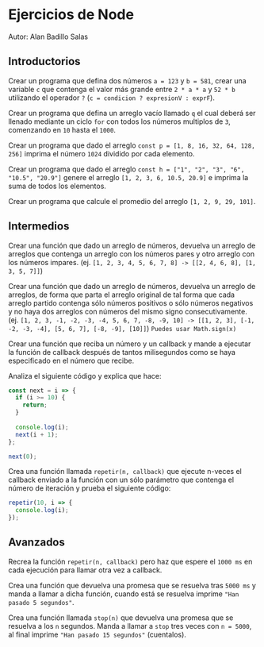 # Ejercicios de Node

Autor: Alan Badillo Salas

## Introductorios

Crear un programa que defina dos números `a = 123` y `b = 581`, crear una variable `c` que contenga el valor más grande
entre `2 * a * a` y `52 * b` utilizando el operador `?` (`c = condicion ? expresionV : exprF`).

Crear un programa que defina un arreglo vacío llamado `q` el cual deberá ser llenado mediante un ciclo `for` con todos los números
multiplos de `3`, comenzando en `10` hasta el `1000`.

Crear un programa que dado el arreglo `const p = [1, 8, 16, 32, 64, 128, 256]` imprima el número `1024` dividido por cada elemento.

Crear un programa que dado el arreglo `const h = ["1", "2", "3", "6", "10.5", "20.9"]` genere el arreglo `[1, 2, 3, 6, 10.5, 20.9]`
e imprima la suma de todos los elementos.

Crear un programa que calcule el promedio del arreglo `[1, 2, 9, 29, 101]`.

## Intermedios

Crear una función que dado un arreglo de números, devuelva un arreglo de arreglos que contenga un arreglo con los números pares
y otro arreglo con los números impares. (ej. `[1, 2, 3, 4, 5, 6, 7, 8] -> [[2, 4, 6, 8], [1, 3, 5, 7]]`)

Crear una función que dado un arreglo de números, devuelva un arreglo de arreglos, de forma que parta el arreglo original de tal
forma que cada arreglo partido contenga sólo números positivos o sólo números negativos y no haya dos arreglos con números del
mismo signo consecutivamente.
(ej. `[1, 2, 3, -1, -2, -3, -4, 5, 6, 7, -8, -9, 10] -> [[1, 2, 3], [-1, -2, -3, -4], [5, 6, 7], [-8, -9], [10]]`) `Puedes usar Math.sign(x)`

Crear una función que reciba un número y un callback y mande a ejecutar la función de callback después de tantos milisegundos 
como se haya especificado en el número que recibe.

Analiza el siguiente código y explica que hace:

~~~js
const next = i => {
  if (i >= 10) {
    return;
  }
  
  console.log(i);
  next(i + 1);
};

next(0);
~~~

Crea una función llamada `repetir(n, callback)` que ejecute n-veces el callback enviado a la función con un sólo parámetro
que contenga el número de iteración y prueba el siguiente código:

~~~js
repetir(10, i => {
  console.log(i);
});
~~~

## Avanzados

Recrea la función `repetir(n, callback)` pero haz que espere el `1000 ms` en cada ejecución para llamar otra vez a callback.

Crea una función que devuelva una promesa que se resuelva tras `5000 ms` y manda a llamar a dicha función, cuando está se resuelva
imprime `"Han pasado 5 segundos"`.

Crea una función llamada `stop(n)` que devuelva una promesa que se resuelva a los `n` segundos. Manda a llamar a `stop` tres veces
con `n = 5000`, al final imprime `"Han pasado 15 segundos"` (cuentalos).
